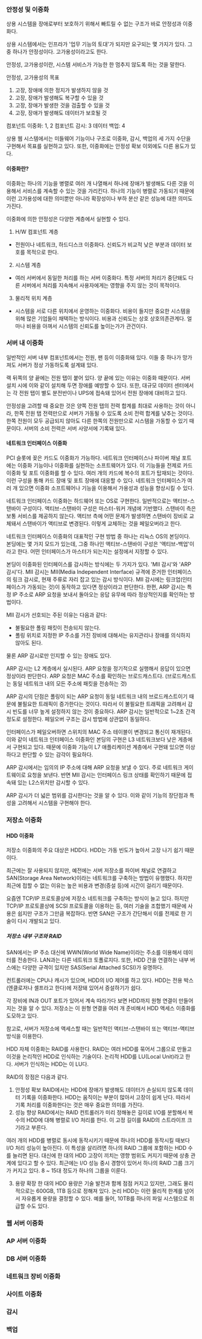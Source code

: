 ### 안정성 및 이중화

상용 시스템을 장애로부터 보호하기 위해서 빠트릴 수 없는 구조가 바로 안정성과 이중화다.

상용 시스템에서는 인프라가 '업무 기능의 토대'가 되지만 요구되는 몇 가지가 있다. 그 중 하나가 안정성이다. 고가용성이라고도 한다.

안정성, 고가용성이란, 시스템 서비스가 가능한 한 멈추지 않도록 하는 것을 말한다.

안정성, 고가용성의 목표

1. 고장, 장애에 의한 정지가 발생하지 않을 것
2. 고장, 장애가 발생해도 복구할 수 있을 것
3. 고장, 장애가 발생한 것을 검출할 수 있을 것
4. 고장, 장애가 발생해도 데이터가 보호될 것

컴포넌트 이중화: 1, 2
컴포넌트 감시: 3
데이터 백업: 4

상용 웹 시스템에서는 미들웨어 기능이나 구조로 이중화, 감시, 백업의 세 가지 수단을 구현해서 목표를 실현하고 있다. 또한, 이중화에는 안정성 확보 이외에도 다른 용도가 있다.

#### 이중화란?

이중화는 하나의 기능을 병렬로 여러 개 나열해서 하나에 장애가 발생해도 다른 것을 이용해서 서비스를 계속할 수 있는 것을 가리킨다. 하나의 기능이 병렬로 가동되기 때문에 이런 고가용성에 대한 의미뿐만 아니라 확장성이나 부하 분산 같은 성능에 대한 의미도 가진다.

이중화에 의한 안정성은 다양한 계층에서 실현할 수 있다.

1. H/W 컴포넌트 계층

- 전원이나 네트워크, 하드디스크 이중화다. 신뢰도가 비교적 낮은 부분과 데이터 보호를 목적으로 한다.

2. 시스템 계층

- 여러 서버에서 동일한 처리를 하는 서버 이중화다. 특정 서버의 처리가 중단돼도 다른 서버에서 처리를 지속해서 사용자에게는 영향을 주지 않는 것이 목적이다.

3. 물리적 위치 계층

- 시스템을 서로 다른 위치에서 운영하는 이중화다. 비용이 들지만 중요한 시스템을 위해 많은 기업들이 채택하는 방식이다. 비용과 신뢰도는 상호 상호의존관계다. 얼마나 비용을 아껴서 시스템의 신뢰도를 높이는가가 관건이다.

### 서버 내 이중화

일반적인 서버 내부 컴포넌트에서는 전원, 팬 등이 이중화돼 있다. 이들 중 하나가 망가져도 서버가 정상 가동하도록 설계돼 있다.

랙 뒤쪽의 양 끝에는 전원 탭이 붙어 있다. 양 끝에 있는 이유는 이중화 때문이다.
서버 설치 시에 이와 같이 설치해 두면 장애를 예방할 수 있다. 또한, 대규모 데이터 센터에서는 각 전원 탭이 별도 분전반이나 UPS에 접속돼 있어서 전원 장애에 대비하고 있다.

안정성을 고려할 때 중요한 것은 양쪽 전원 탭의 전력 합계를 최대로 사용하는 것이 아니라, 한쪽 전원 탭 전력만으로 서버가 가동될 수 있도록 소비 전력 합계를 낮추는 것이다. 한쪽 전원이 모두 공급되지 않아도 다른 한쪽의 전원만으로 시스템을 가동할 수 있기 때문이다. 서버의 소비 전력은 서버 사양서에 기록돼 있다.

#### 네트워크 인터페이스 이중화

PCI 슬롯에 꽂은 카드도 이중화가 가능하다. 네트워크 인터페이스나 파이버 채널 포트에는 이중화 기능이나 이중화를 실현하는 소프트웨어가 있다. 이 기능들을 전제로 카드 이중화 및 포트 이중화를 할 수 있다. 여러 개의 카드에 복수의 포트가 탑재되는 것이다. 이런 구성을 통해 카드 장애 및 포트 장애에 대응할 수 있다.
네트워크 인터페이스가 여러 개 있으면 이중화 소프트웨어나 기능을 이용해서 가용성과 성능을 향상시킬 수 있다.

네트워크 인터페이스 이중화는 하드웨어 또는 OS로 구현한다. 일반적으로는 액티브-스탠바이 구성이다. 액티브-스탠바이 구성은 마스터-워커 개념에 기반했다. 스탠바이 측은 보통 서비스를 제공하지 않는다. 액티브 측에 어떤 문제가 발생하면 스탠바이 장비로 교체돼서 스탠바이가 액티브로 변경된다. 이렇게 교체하는 것을 페일오버라고 한다.

네트워크 인터페이스 이중화의 대표적인 구현 방법 중 하나는 리눅스 OS의 본딩이다. 본딩에는 몇 가지 모드가 있는데, 그중 하나인 액티브-스탠바이 구성은 '액티브-백업'이라고 한다. 어떤 인터페이스가 마스터가 되는지는 설정에서 지정할 수 있다.

본딩이 이중화된 인터페이스를 감시하는 방식에는 두 가지가 있다. 'MII 감시'와 'ARP 감시'다. MII 감시는 MII(Media Independent Interface) 규격에 준거한 인터페이스의 링크 감시로, 현재 주류로 자리 잡고 있는 감시 방식이다. MII 감시에는 링크업(인터페이스가 가동되는 것)이 동작하고 있다면 정상이라고 판단한다. 한편, ARP 감시는 특정 IP 주소로 ARP 요청을 보내서 돌아오는 응답 유무에 따라 정상적인지를 확인하는 방법이다.

MII 감시가 선호되는 주된 이유는 다음과 같다:

- 불필요한 폴링 패킷이 전송되지 않는다.
- 폴링 위치로 지정한 IP 주소를 가진 장비에 대해서는 유지관리나 장애를 의식하지 않아도 된다.

물론 ARP 감시로만 인지할 수 있는 장애도 있다.

ARP 감시는 L2 계층에서 실시된다. ARP 요청을 정기적으로 실행해서 응답이 있으면 정상이라 판단한다. ARP 요청은 MAC 주소를 확인하는 브로드캐스트다. (브로드캐스트는 동일 네트워크 내의 모든 주소에 패킷을 전송하는 것)

ARP 감시의 단점은 폴링이 되는 ARP 요청이 동일 네트워크 내의 브로드캐스트이기 때문에 불필요한 트래픽이 증가한다는 것이다. 따라서 이 불필요한 트래픽을 고려해서 감시 빈도를 너무 높게 설정하지 않는 것이 중요하다. ARP 감시는 일반적으로 1~2초 간격 정도로 설정한다. 페일오버 구조는 감시 방법에 상관없이 동일하다.

인터페이스가 페일오버하면 스위치의 MAC 주소 테이블이 변경되고 통신이 재개된다. 이와 같이 네트워크 인터페이스 이중화인 본딩의 구현은 L3 네트워크보다 낮은 게층에서 구현되고 있다. 때문에 이중화 기능이 L7 애플리케이션 계층에서 구현돼 있으면 이상하다고 판단할 수 있는 감각이 필요하다.

ARP 감시에서는 임의의 IP 주소에 대해 ARP 요청을 보낼 수 있다. 주로 네트워크 게이트웨이로 요청을 보낸다. 반면 MII 감시는 인터페이스 링크 상태를 확인하기 때문에 접속돼 있는 L2스위치만 감시할 수 있다.

ARP 감시가 더 넓은 범위를 감시한다는 것을 알 수 있다. 이와 같이 기능의 장단점과 특성을 고려해서 시스템을 구현해야 한다.

### 저장소 이중화

#### HDD 이중화

저장소 이중화의 주요 대상은 HDD다. HDD는 가동 빈도가 높아서 고장 나기 쉽기 때문이다.

최근에는 잘 사용되지 않지만, 예전에는 서버 저장소를 파이버 채널로 연결하고 SAN(Storage Area Network)이라는 네트워크를 구축하는 방법이 유행했다. 하지만 최근에 접할 수 없는 이유는 높은 비용과 변경(증설 등)에 시간이 걸리기 때문이다.

요즘엔 TCP/IP 프로토콜상에 저장소 네트워크를 구축하는 방식이 늘고 있다. 하지만 TCP/IP 프로토콜상에 SCSI 프로토콜을 이용하는 등, 여러 기술을 조합했기 때문에 사용은 쉽지만 구조가 그만큼 복잡하다. 반면 SAN은 구조가 간단해서 이를 전제로 한 기술이 다시 개발되고 있다.

##### 저장소 내부 구조와 RAID

SAN에서는 IP 주소 대신에 WWN(World Wide Name)이라는 주소를 이용해서 데이터를 전송한다. LAN과는 다른 네트워크 토폴로지다. 또한, HDD 간을 연결하는 내부 버스에는 다양한 규격이 있지만 SAS(Serial Attached SCSI)가 유명하다.

컨트롤러에는 CPU나 캐시가 있으며, HDD의 I/O 제어를 하고 있다. HDD는 전용 박스(엔클로저나 셸프라고 한다)에 저장돼 있어서 증설하기가 쉽다.

각 장비에 IN과 OUT 포트가 있어서 계속 따라가다 보면 HDD까지 원형 연결이 만들어지는 것을 알 수 있다. 저장소는 이 원형 연결을 여러 개 준비해서 HDD 액세스 이중화를 도모하고 있다.

참고로, 서버가 저장소에 액세스할 때는 일반적인 액티브-스탠바이 또는 액티브-액티브 방식을 이용한다.

HDD 자체 이중화는 RAID를 사용한다.
RAID는 여러 HDD를 묶어서 그룹으로 만들고 이것을 논리적인 HDD로 인식하는 기술이다. 논리적 HDD를 LU(Local Unit)라고 한다. 서버가 인식하는 HDD는 이 LU다.

RAID의 장점은 다음과 같다.

1. 안정성 확보
   RAID에서는 HDD에 장애가 발생해도 데이터가 손실되지 않도록 데이터 기록을 이중화한다. HDD는 움직이는 부분이 많아서 고장이 쉽게 난다. 따라서 기록 처리를 이중화한다는 것은 매우 중요한 의미를 가진다.
2. 성능 향상
   RAID에서는 RAID 컨트롤러가 미리 정해놓은 길이로 I/O를 분할해서 복수의 HDD에 대해 병렬로 I/O 처리를 한다. 이 고정 길이를 RAID의 스트라이프 크기라고 부른다.

여러 개의 HDD를 병렬로 동시에 동작시키기 때문에 하나의 HDD를 동작시킬 때보다 I/O 처리 성능이 높아진다. 이 특성을 살리려면 하나의 RAID 그룹에 포함하는 HDD 수를 늘리면 된다. 대신에 한 대의 HDD 고장이 끼치는 영향 범위도 커지기 때문에 상충 관계에 있다고 할 수 있다. 최근에는 I/O 성능 중시 경향이 있어서 하나의 RAID 그룹 크기가 커지고 있다. 8 ~ 15대 정도가 하나의 그룹을 이룬다.

3. 용량 확장
   한 대의 HDD 용량은 기술 발전과 함께 점점 커지고 있지만, 그래도 물리적으로는 600GB, 1TB 등으로 정해져 있다. 논리 HDD는 이런 물리적 한계를 넘어서 자유롭게 용량을 결정할 수 있다. 예를 들어, 10TB를 하나의 파일 시스템으로 취급할 수도 있다.

### 웹 서버 이중화

### AP 서버 이중화

### DB 서버 이중화

### 네트워크 장비 이중화

### 사이트 이중화

### 감시

### 백업
